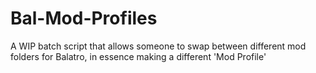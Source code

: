 # Bal-Mod-Profiles
A WIP batch script that allows someone to swap between different mod folders for Balatro, in essence making a different 'Mod Profile'
